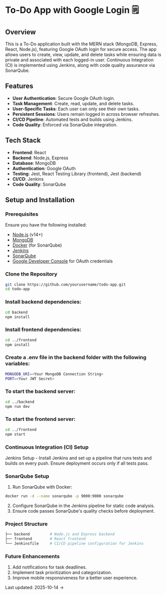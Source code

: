 # To-Do App with Google Login 🗒️

## Overview

This is a To-Do application built with the MERN stack (MongoDB, Express, React, Node.js), featuring Google OAuth login for secure access. The app allows users to create, view, update, and delete tasks while ensuring data is private and associated with each logged-in user. Continuous Integration (CI) is implemented using Jenkins, along with code quality assurance via SonarQube.

## Features

- **User Authentication**: Secure Google OAuth login.
- **Task Management**: Create, read, update, and delete tasks.
- **User-Specific Tasks**: Each user can only see their own tasks.
- **Persistent Sessions**: Users remain logged in across browser refreshes.
- **CI/CD Pipeline**: Automated tests and builds using Jenkins.
- **Code Quality**: Enforced via SonarQube integration.

## Tech Stack

- **Frontend**: React
- **Backend**: Node.js, Express
- **Database**: MongoDB
- **Authentication**: Google OAuth 
- **Testing**: Jest, React Testing Library (frontend), Jest (backend)
- **CI/CD**: Jenkins
- **Code Quality**: SonarQube

## Setup and Installation

### Prerequisites

Ensure you have the following installed:

- [Node.js](https://nodejs.org/) (v14+)
- [MongoDB](https://www.mongodb.com/)
- [Docker](https://www.docker.com/) (for SonarQube)
- [Jenkins](https://www.jenkins.io/)
- [SonarQube](https://www.sonarqube.org/)
- [Google Developer Console](https://console.developers.google.com/) for OAuth credentials

### Clone the Repository

```bash
git clone https://github.com/yourusername/todo-app.git
cd todo-app
```

### Install backend dependencies:
```bash
cd backend
npm install
```
### Install frontend dependencies:
```bash
cd ../frontend
npm install
```

### Create a .env file in the backend folder with the following variables:

```bash
MONGODB_URI=<Your MongoDB Connection String>
PORT=<Your JWT Secret>
```

### To start the backend server:

```bash
cd ../backend
npm run dev
```

### To start the frontend server:

```bash
cd ../frontend
npm start
```

### Continuous Integration (CI) Setup
Jenkins Setup - 
Install Jenkins and set up a pipeline that runs tests and builds on every push.
Ensure deployment occurs only if all tests pass.

### SonarQube Setup
1. Run SonarQube with Docker:

```bash
docker run -d --name sonarqube -p 9000:9000 sonarqube
```
2. Configure SonarQube in the Jenkins pipeline for static code analysis.
3. Ensure code passes SonarQube's quality checks before deployment.

### Project Structure

```bash
├── backend         # Node.js and Express backend
├── frontend        # React frontend
└── Jenkinsfile     # CI/CD pipeline configuration for Jenkins
```

### Future Enhancements
1. Add notifications for task deadlines.
2. Implement task prioritization and categorization.
3. Improve mobile responsiveness for a better user experience.





























































































































































































Last updated: 2025-10-14 →